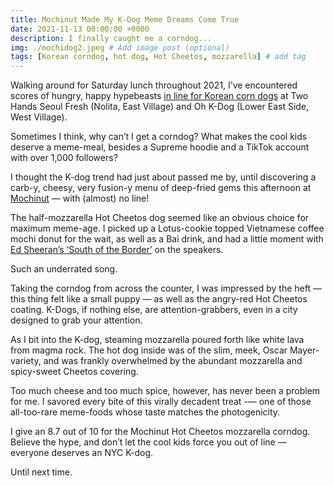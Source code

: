```yaml
---
title: Mochinut Made My K-Dog Meme Dreams Come True
date: 2021-11-13 00:00:00 +0000
description: I finally caught me a corndog...
img: ./mochidog2.jpeg # Add image post (optional)
tags: [Korean corndog, hot dog, Hot Cheetos, mozzarella] # add tag
---
```

Walking around for Saturday lunch throughout 2021, I’ve encountered scores of hungry, happy hypebeasts <a href='https://ny.eater.com/maps/best-korean-corn-dogs-nyc' target='blank'>in line for Korean corn dogs</a> at Two Hands Seoul Fresh (Nolita, East Village) and Oh K-Dog (Lower East Side, West Village). 

Sometimes I think, why can’t I get a corndog? What makes the cool kids deserve a meme-meal, besides a Supreme hoodie and a TikTok account with over 1,000 followers?

I thought the K-dog trend had just about passed me by, until discovering a carb-y, cheesy, very fusion-y menu of deep-fried gems this afternoon at <a href='https://www.yelp.com/biz/mochinut-east-village-new-york' target='blank'>Mochinut</a> — with (almost) no line! 

The half-mozzarella Hot Cheetos dog seemed like an obvious choice for maximum meme-age. I picked up a Lotus-cookie topped Vietnamese coffee mochi donut for the wait, as well as a Bai drink, and had a little moment with <a href='https://www.youtube.com/watch?v=UPOT2tgY9QQ' target='blank'>Ed Sheeran’s ‘South of the Border’</a> on the speakers. 

Such an underrated song. 

Taking the corndog from across the counter, I was impressed by the heft — this thing felt like a small puppy — as well as the angry-red Hot Cheetos coating. K-Dogs, if nothing else, are attention-grabbers, even in a city designed to grab your attention. 

As I bit into the K-dog, steaming mozzarella poured forth like white lava from magma rock. The hot dog inside was of the slim, meek, Oscar Mayer-variety, and was frankly overwhelmed by the abundant mozzarella and spicy-sweet Cheetos covering.

Too much cheese and too much spice, however, has never been a problem for me. I savored every bite of this virally decadent treat -— one of those all-too-rare meme-foods whose taste matches the photogenicity. 

I give an 8.7 out of 10 for the Mochinut Hot Cheetos mozzarella corndog. Believe the hype, and don’t let the cool kids force you out of line — everyone deserves an NYC K-dog.

Until next time. 

